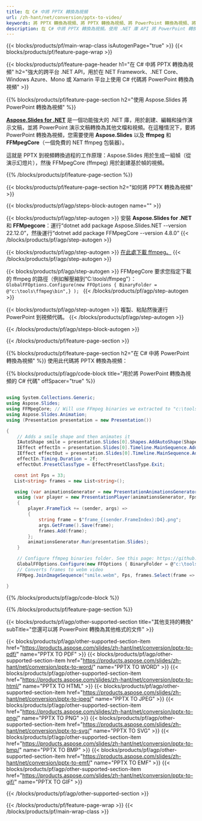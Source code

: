 ```yaml
---
title: 在 C# 中將 PPTX 轉換為視頻
url: /zh-hant/net/conversion/pptx-to-video/
keywords: 將 PPTX 轉換為視頻、將 PPTX 轉換為視頻、將 PowerPoint 轉換為視頻、將 PPTX 轉換為 MP4、C# API、.NET 庫
description: 在 C# 中將 PPTX 轉換為視頻。使用 .NET 庫 API 將 PowerPoint 轉換為視頻
---
```


{{< blocks/products/pf/main-wrap-class isAutogenPage="true" >}}
{{< blocks/products/pf/feature-page-wrap >}}

{{< blocks/products/pf/feature-page-header h1="在 C# 中將 PPTX 轉換為視頻" h2="強大的跨平台 .NET API，用於在 NET Framework、.NET Core、Windows Azure、Mono 或 Xamarin 平台上使用 C# 代碼將 PowerPoint 轉換為視頻" >}}

{{% blocks/products/pf/feature-page-section h2="使用 Aspose.Slides 將 PowerPoint 轉換為視頻" %}}

[**Aspose.Slides for .NET**](https://products.aspose.com/slides/zh-hant/net/) 是一個功能強大的 .NET 庫，用於創建、編輯和操作演示文稿，並將 PowerPoint 演示文稿轉換為其他文檔和視頻。在這種情況下，要將 PowerPoint 轉換為視頻，您需要使用 **Aspose.Slides** 以及 **ffmpeg** 和 **FFMpegCore**（一個免費的 NET ffmpeg 包裝器）。

這就是 PPTX 到視頻轉換過程的工作原理：Aspose.Slides 用於生成一組幀（從演示幻燈片），然後 FFMpegCore (ffmpeg) 用於創建基於幀的視頻。

{{% /blocks/products/pf/feature-page-section %}}

{{< blocks/products/pf/feature-page-section  h2="如何將 PPTX 轉換為視頻" >}}

{{< blocks/products/pf/agp/steps-block-autogen name="" >}}

{{< blocks/products/pf/agp/step-autogen >}}
安裝 **Aspose.Slides for .NET** 和 **FFMpegcore**：運行“dotnet add package Aspose.Slides.NET --version 22.12.0”，然後運行“dotnet add package FFMpegCore --version 4.8.0”
{{< /blocks/products/pf/agp/step-autogen >}}

{{< blocks/products/pf/agp/step-autogen >}}
[在此處下載 ffmpeg。](https://ffmpeg.org/download.html)
{{< /blocks/products/pf/agp/step-autogen >}}

{{< blocks/products/pf/agp/step-autogen >}}
FFMpegCore 要求您指定下載的 ffmpeg 的路徑（例如解壓縮到“C:\tools\ffmpeg”）：`GlobalFFOptions.Configure(new FFOptions { BinaryFolder = @"c:\tools\ffmpeg\bin",} ); `
{{< /blocks/products/pf/agp/step-autogen >}}

{{< blocks/products/pf/agp/step-autogen >}}
複製、粘貼然後運行 PowerPoint 到視頻代碼。
{{< /blocks/products/pf/agp/step-autogen >}}

{{< /blocks/products/pf/agp/steps-block-autogen >}}

{{< /blocks/products/pf/feature-page-section >}}

{{% blocks/products/pf/feature-page-section  h2="在 C# 中將 PowerPoint 轉換為視頻" %}}
使用此代碼將 PPTX 轉換為視頻：

{{% blocks/products/pf/agp/code-block title="用於將 PowerPoint 轉換為視頻的 C# 代碼" offSpacer="true" %}}
```cs

using System.Collections.Generic;
using Aspose.Slides;
using FFMpegCore; // Will use FFmpeg binaries we extracted to "c:\tools\ffmpeg" before
using Aspose.Slides.Animation;
using (Presentation presentation = new Presentation())

{
    // Adds a smile shape and then animates it
    IAutoShape smile = presentation.Slides[0].Shapes.AddAutoShape(ShapeType.SmileyFace, 110, 20, 500, 500);
    IEffect effectIn = presentation.Slides[0].Timeline.MainSequence.AddEffect(smile, EffectType.Fly, EffectSubtype.TopLeft, EffectTriggerType.AfterPrevious);
    IEffect effectOut = presentation.Slides[0].Timeline.MainSequence.AddEffect(smile, EffectType.Fly, EffectSubtype.BottomRight, EffectTriggerType.AfterPrevious);
    effectIn.Timing.Duration = 2f;
    effectOut.PresetClassType = EffectPresetClassType.Exit;

   const int Fps = 33;
   List<string> frames = new List<string>();

   using (var animationsGenerator = new PresentationAnimationsGenerator(presentation))
    using (var player = new PresentationPlayer(animationsGenerator, Fps))
    {
        player.FrameTick += (sender, args) =>
        {
            string frame = $"frame_{(sender.FrameIndex):D4}.png";
            args.GetFrame().Save(frame);
            frames.Add(frame);
        };
        animationsGenerator.Run(presentation.Slides);
    }

    // Configure ffmpeg binaries folder. See this page: https://github.com/rosenbjerg/FFMpegCore#installation
    GlobalFFOptions.Configure(new FFOptions { BinaryFolder = @"c:\tools\ffmpeg\bin", });
    // Converts frames to webm video
    FFMpeg.JoinImageSequence("smile.webm", Fps, frames.Select(frame => ImageInfo.FromPath(frame)).ToArray());

}
```
{{% /blocks/products/pf/agp/code-block %}}

{{% /blocks/products/pf/feature-page-section %}}

{{< blocks/products/pf/agp/other-supported-section title="其他支持的轉換" subTitle="您還可以將 PowerPoint 轉換為其他格式的文件" >}}

{{< blocks/products/pf/agp/other-supported-section-item href="https://products.aspose.com/slides/zh-hant/net/conversion/pptx-to-pdf/" name="PPTX TO PDF" >}}
{{< blocks/products/pf/agp/other-supported-section-item href="https://products.aspose.com/slides/zh-hant/net/conversion/pptx-to-word/" name="PPTX TO WORD" >}}
{{< blocks/products/pf/agp/other-supported-section-item href="https://products.aspose.com/slides/zh-hant/net/conversion/pptx-to-html/" name="PPTX TO HTML" >}}
{{< blocks/products/pf/agp/other-supported-section-item href="https://products.aspose.com/slides/zh-hant/net/conversion/pptx-to-jpeg/" name="PPTX TO JPEG" >}}
{{< blocks/products/pf/agp/other-supported-section-item href="https://products.aspose.com/slides/zh-hant/net/conversion/pptx-to-png/" name="PPTX TO PNG" >}}
{{< blocks/products/pf/agp/other-supported-section-item href="https://products.aspose.com/slides/zh-hant/net/conversion/pptx-to-svg/" name="PPTX TO SVG" >}}
{{< blocks/products/pf/agp/other-supported-section-item href="https://products.aspose.com/slides/zh-hant/net/conversion/pptx-to-bmp/" name="PPTX TO BMP" >}}
{{< blocks/products/pf/agp/other-supported-section-item href="https://products.aspose.com/slides/zh-hant/net/conversion/pptx-to-emf/" name="PPTX TO EMF" >}}
{{< blocks/products/pf/agp/other-supported-section-item href="https://products.aspose.com/slides/zh-hant/net/conversion/pptx-to-gif/" name="PPTX TO GIF" >}}

{{< /blocks/products/pf/agp/other-supported-section >}}

{{< /blocks/products/pf/feature-page-wrap >}}
{{< /blocks/products/pf/main-wrap-class >}}